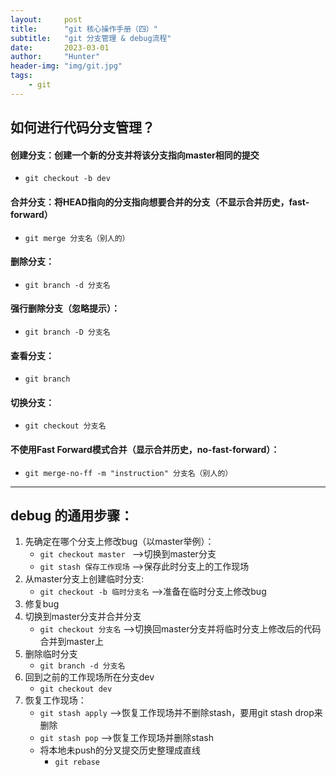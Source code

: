 ```yaml
---
layout:     post
title:      "git 核心操作手册（四）"
subtitle:   "git 分支管理 & debug流程"
date:       2023-03-01
author:     "Hunter"
header-img: "img/git.jpg"
tags:
    - git
---
```


## 如何进行代码分支管理？

#### 创建分支：创建一个新的分支并将该分支指向master相同的提交

- `git checkout -b dev`

#### 合并分支：将HEAD指向的分支指向想要合并的分支（不显示合并历史，fast-forward）

- `git merge 分支名（别人的）`

#### 删除分支：

- `git branch -d 分支名`

#### 强行删除分支（忽略提示）：

- `git branch -D 分支名`

#### 查看分支：

- `git branch`

#### 切换分支：

- `git checkout 分支名`

#### 不使用Fast Forward模式合并（显示合并历史，no-fast-forward）：

- `git merge-no-ff -m "instruction" 分支名（别人的）`

---

## debug 的通用步骤：

1. 先确定在哪个分支上修改bug（以master举例）：
    - `git checkout master ` ——>切换到master分支
    - `git stash 保存工作现场` ——>保存此时分支上的工作现场
2. 从master分支上创建临时分支:
    - `git checkout -b 临时分支名` ——>准备在临时分支上修改bug
3. 修复bug
4. 切换到master分支并合并分支
    - `git checkout 分支名` ——>切换回master分支并将临时分支上修改后的代码合并到master上
5. 删除临时分支
    - `git branch -d 分支名`
6. 回到之前的工作现场所在分支dev
    - `git checkout dev`
7. 恢复工作现场：
    - `git stash apply` ——>恢复工作现场并不删除stash，要用git stash drop来删除
    - `git stash pop` ——>恢复工作现场并删除stash
    - 将本地未push的分叉提交历史整理成直线
        - `git rebase`